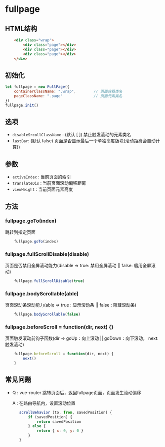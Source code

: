 # fullpage

## HTML结构

```html
    <div class="wrap">
        <div class="page"></div>
        <div class="page"></div>
        <div class="page"></div>
    </div>
```

## 初始化

```js
let fullpage = new FullPage({
    containerClassName: ".wrap",        // 页面容器类名
    pageClassName: ".page"              // 页面元素类名
})
fullpage.init()
```

## 选项
+ `disableSrcollClassName` : (默认 [ ]) 禁止触发滚动的元素类名
+ `lastBar`: (默认 false) 页面是否显示最后一个单独高度版块(滚动距离会自动计算))

## 参数
+ `activeIndex` : 当前页面的索引
+ `translateDis` : 当前页面滚动偏移距离
+ `viewHeight` : 当前页面元素高度

## 方法

### fullpage.goTo(index)

跳转到指定页面

```js
    fullpage.goTo(index)
```

### fullpage.fullScrollDisable(disable)

页面是否禁用全屏滚动能力(disable => true: 禁用全屏滚动 || false: 启用全屏滚动)

```js
    fullpage.fullScrollDisable(true)
```

### fullpage.bodyScrollable(able)

页面滚动条滚动能力(able => true : 显示滚动条 || false : 隐藏滚动条)

```js
    fullpage.bodyScrollable(false)
```

### fullpage.beforeScroll = function(dir, next) {}

页面触发滚动前钩子函数(dir => goUp：向上滚动 || goDown：向下滚动， next: 触发滚动)

```js
    fullpage.beforeScroll = function(dir, next) {
        next()
    }
```

## 常见问题

+ Q : vue-router 跳转页面后，返回fullpage页面，页面发生滚动偏移

  A : 在路由导航内，设置滚动位置
     ```js
        scrollBehavior (to, from, savedPosition) {
            if (savedPosition) {
                return savedPosition
            } else {
                return { x: 0, y: 0 }
            }
        }
     ```